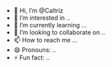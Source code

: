 - 👋 Hi, I’m @Caltriz
- 👀 I’m interested in ..
- 🌱 I’m currently learning ...
- 💞️ I’m looking to collaborate on ..
- 📫 How to reach me ...
- 😄 Pronouns: ..
- ⚡ Fun fact: ..

<!---
Caltriz/Caltriz is a ✨ special ✨ repository because its `README.md` (this file) appears on your GitHub profile.
You can click the Preview link to take a look at your changes.
--->
